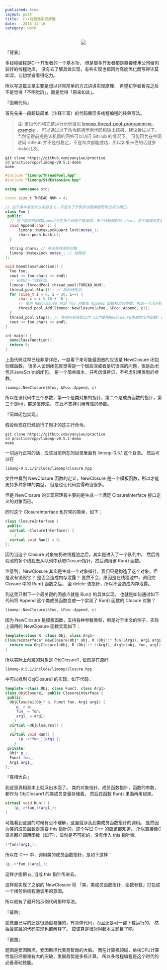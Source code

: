```yaml
---
published: true
layout: post
title:  C++线程池实现原理 
date:   2015-12-16
category: work
---
```


<center>
<img src="http://images.yanyiwu.com/Einstein.jpg" class="photo"></img>
</center>

『背景』

多线程编程是C++开发者的一个基本功，
但是很多开发者都是直接使用公司给包装好的线程池库，
没有去了解具体实现，有些实现也都因为高度优化而写得讳莫如深，让初学者看得吃力。

所以写这篇文章主要是想以非常简单的方式讲讲实现原理，
希望初学者看完之后不是觉得「不明觉厉」，而是觉得「原来如此」。

『面朝代码』

首先先来一段超级简单（注释丰富）的代码展示多线程编程的经典写法。

> 注: 该段代码和完整运行示例请见 [limonp-thread-pool-programming-example] ，
可以通过以下命令跑通示例代码和输出结果，建议尝试以下。当然记得前提是该机器的网络可以访问 GitHub 的情况下。
可能因为在中国访问 GitHub 并不是很稳定，不是每次都能成功，所以如果卡住的话就多make几次。
> 
```
git clone https://github.com/yanyiwu/practice
cd practice/cpp/limonp-v0.5.1-demo
make
```

```cpp
#include "limonp/ThreadPool.hpp"
#include "limonp/StdExtension.hpp"

using namespace std;

const size_t THREAD_NUM = 4;

// 这个类本身没什么实际含义，只是为了示例多线程编程而写出来的而已。
class Foo {
 public:
  // 这个类成员函数Append会在多个线程中被调用，多个线程同时对 chars 这个类成员变量进行写操作，所以需要加锁保证线程安全。
  void Append(char c) {
      limonp::MutexLockGuard lock(mutex_);
      chars.push_back(c); 
  }

  string chars; // 多线程共享的对象
  limonp::MutexLock mutex_; // 线程锁
};

void DemoClassFunction() {
  Foo foo;
  cout << foo.chars << endl;
  // 初始化一个线程池。
  limonp::ThreadPool thread_pool(THREAD_NUM);
  thread_pool.Start(); // 启动线程池
  for (size_t i = 0; i < 20; i++) {
      char c = i % 10 + '0';
      // 使用 NewClosure 绑定 foo 对象和 Append 函数和对应参数，构造一个闭包扔进线程池中运行，关于这个 NewClosure 后面会讲。
      thread_pool.Add(limonp::NewClosure(&foo, &Foo::Append, c));
  }
  thread_pool.Stop(); // 等待所有线程工作（工作是指NewClosure生成的闭包函数）都完成，然后停止所有线程。
  cout << foo.chars << endl;
}

int main() {
  DemoClassFunction();
  return 0;
}
```

上面代码注释已经非常详细，一路看下来可能最困惑的应该是 NewClosure 闭包创建函数。
很多人谈到闭包就觉得是一个很高深或者是坑很深的问题，但是此闭包非JavaScript的闭包。
是一个简单版本，只考虑值拷贝，不考虑引用类型的参数。

```
limonp::NewClosure(&foo, &Foo::Append, c)
```

所以在该代码中三个参数，第一个是类对象的指针，第二个是成员函数的指针，第三个是int，都是值传递。
在此不支持引用传递的参数。

『简单闭包实现』

假设你现在已经运行了刚才的这三行命令。

```
git clone https://github.com/yanyiwu/practice
cd practice/cpp/limonp-v0.5.1-demo
make
```

一切运行正常的话，应该目前所在的目录里面有 limonp-0.5.1 这个目录。
然后可以在 

```
limonp-0.5.1/include/limonp/Closure.hpp
```

文件中看到 NewClosure 函数的定义，NewClosure 是一个模板函数，所以才能支持多种多样的类型。
但是也让代码变得晦涩很多。

但是 NewClosure 的实现原理最主要的是生成一个满足 ClosureInterface 接口定义的对象而已。

同时这个 ClosureInterface 也异常的简单，如下： 

```cpp
class ClosureInterface {
 public:
  virtual ~ClosureInterface() {
    }
  virtual void Run() = 0;
};
```

因为当这个 Closure 对象被扔进线程池之后，其实是进入了一个队列中。
然后线程池的多个线程去从队列中获取Closure指针，然后调用该 Run() 函数。

注意到，NewClosure 其实是生成一个对象指针，我们只是构造了这个对象，但是没有销毁它？
是否会造成内存泄露？
显然不会，原因是在线程池中，调用完 Closure 中的 Run() 函数之后，
会 delete 该指针，所以不会造成内存泄露。

到这里只剩下一个最关键的困惑点就是 Run() 的具体实现。
也就是如何通过如下代码将 Append 这个类成员函数变成一个实现了 Run() 函数的 Closure 对象？ 

```cpp
limonp::NewClosure(&foo, &Foo::Append, c)
```

因为 NewClosure 是模板函数，支持各种参数类型，但是对于本文的例子，实际上调用的 NewClosure 函数实现如下：

```cpp
template<class R, class Obj, class Arg1>
ClosureInterface* NewClosure(Obj* obj, R (Obj::* fun)(Arg1), Arg1 arg1) {
  return new ObjClosure1<Obj, R (Obj::* )(Arg1), Arg1>(obj, fun, arg1);
}
```

所以实际上创建的对象是 ObjClosure1 , 
依然是在源码

```
limonp-0.5.1/include/limonp/Closure.hpp
```

中可以找到 ObjClosure1 的实现，如下代码：

```cpp
template <class Obj, class Funct, class Arg1>
class ObjClosure1: public ClosureInterface {
 public:
  ObjClosure1(Obj* p, Funct fun, Arg1 arg1) {
     p_ = p;
     fun_ = fun;
     arg1_ = arg1;
    }
  virtual ~ObjClosure1() {
    }
  virtual void Run() {
      (p_->*fun_)(arg1_);
    }
 private:
  Obj* p_;
  Funct fun_;
  Arg1 arg1_;
};
```

『真相大白』

到这里真相基本上就浮出水面了。
类的对象指针，成员函数指针，函数的参数，都作为 ObjClosure1 的类成员变量存储着。
然后在函数 Run() 里面再用起来。

```cpp
virtual void Run() {
    (p_->*fun_)(arg1_);
}
```

可能看到这里的时候有点不理解，这里就涉及到类成员函数指针的调用。
显然因为类的成员函数是需要 this 指针的，这个写过 C++ 的应该都知道。
所以直接像C语言那样调用函数（如下），显然是不可能的，没有传入 this 指针嘛。

```cpp
(*fun)(arg1_);
```

所以在 C++ 中，调用类的成员函数指针，是如下这样：

```cpp
(p_->*fun_)(arg1_);
```

这样才能把 p_ 当成 this 指针传进去。

这样就实现了之前的 NewClosure 将 「类，类成员函数指针，函数参数」打包成一个闭包供线程池调用的意图。 

所以就有了最开始示例代码那种写法。

『最后』

感觉自己写的还是很通俗易懂的，有具体代码，而且还是可一键下载运行的，
然后最底层的代码实现也都解释了。
应该算是很对得起本文题目了吧。

『题图』

题图是爱因斯坦，爱因斯坦代表高智商的大脑。
而在计算机领域，单核CPU计算性能已经很难有大的突破，发展趋势是多核计算。
所以多线程编程是这个时代的必备基础技能。

[limonp-thread-pool-programming-example]:https://github.com/yanyiwu/practice/tree/master/cpp/limonp-v0.5.1-demo
